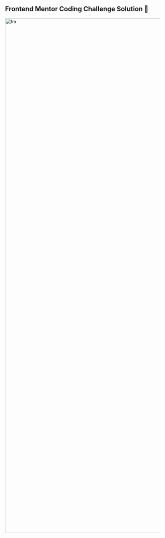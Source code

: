 ## Frontend Mentor Coding Challenge Solution 💪

<img width="2320" height="1676" alt="fm" src="https://github.com/user-attachments/assets/29aba8df-0362-46bf-9a22-772b7e9f2c2d" />
